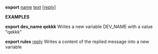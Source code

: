 <b>export</b> <u>name</u> <u>text</u> [<u>reply</u>]

<b>EXAMPLES</b>

<b>export dev_name qekkk</b>
Writes a new variable DEV_NAME with a value "qekkk"

<b>export rules</b> <u>reply</u>
Writes a content of the replied message into a new variable
